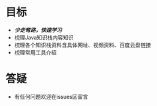 # 目标

- ***少走弯路，快速学习***
- 梳理Java知识栈内容知识
- 梳理各个知识栈资料含具体网址、视频资料、百度云盘链接
- 梳理常用工具介绍




# 答疑
- 有任何问题欢迎在issues区留言